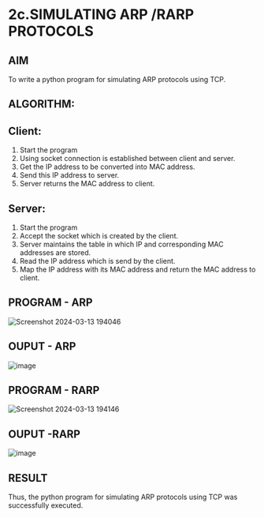 # 2c.SIMULATING ARP /RARP PROTOCOLS
## AIM
To write a python program for simulating ARP protocols using TCP.
## ALGORITHM:
## Client:
1. Start the program
2. Using socket connection is established between client and server.
3. Get the IP address to be converted into MAC address.
4. Send this IP address to server.
5. Server returns the MAC address to client.
## Server:
1. Start the program
2. Accept the socket which is created by the client.
3. Server maintains the table in which IP and corresponding MAC addresses are
stored.
4. Read the IP address which is send by the client.
5. Map the IP address with its MAC address and return the MAC address to client.
## PROGRAM - ARP
![Screenshot 2024-03-13 194046](https://github.com/kaviya546/2c.ARP_RARP_PROTOCOLS/assets/150368823/0931b694-f0df-4e2a-8af3-acfd6ade5e6d)
## OUPUT - ARP
![image](https://github.com/kaviya546/2c.ARP_RARP_PROTOCOLS/assets/150368823/c68b98d8-ca97-44e8-bf8d-484ac9f3b420)
## PROGRAM - RARP
![Screenshot 2024-03-13 194146](https://github.com/kaviya546/2c.ARP_RARP_PROTOCOLS/assets/150368823/d8522d8a-19c1-46d4-9521-b09163e50c1a)
## OUPUT -RARP
![image](https://github.com/kaviya546/2c.ARP_RARP_PROTOCOLS/assets/150368823/2528e905-1f56-4720-bfac-e17e9e079700)
## RESULT
Thus, the python program for simulating ARP protocols using TCP was successfully 
executed.
